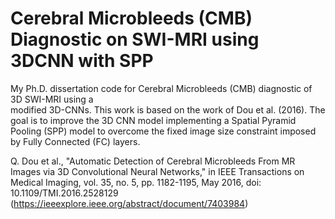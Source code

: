 # Cerebral Microbleeds (CMB) Diagnostic on SWI-MRI using 3DCNN with SPP
My Ph.D. dissertation code for Cerebral Microbleeds (CMB) diagnostic of 3D SWI-MRI using a  
modified 3D-CNNs. This work is based on the work of Dou et al. (2016). 
The goal is to improve the 3D CNN model implementing a Spatial Pyramid Pooling (SPP) model to overcome the 
fixed image size constraint imposed by Fully Connected (FC) layers.

Q. Dou et al., "Automatic Detection of Cerebral Microbleeds From MR Images via 3D Convolutional Neural Networks," in IEEE Transactions on Medical Imaging, vol. 35, no. 5, pp. 1182-1195, May 2016, doi: 10.1109/TMI.2016.2528129 (https://ieeexplore.ieee.org/abstract/document/7403984)
